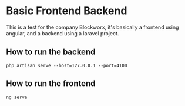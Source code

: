 # Basic Frontend Backend
This is a test for the company Blockworx, it's basically a frontend using angular, and a backend using a laravel project.

## How to run the backend
```
php artisan serve --host=127.0.0.1 --port=4100
```

## How to run the frontend
```
ng serve
```
